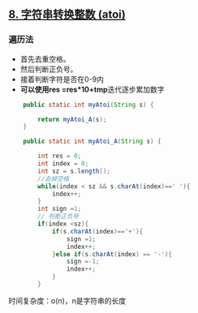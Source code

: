 ## [8. 字符串转换整数 (atoi)](https://leetcode-cn.com/problems/string-to-integer-atoi/)

### 遍历法

- 首先去重空格。
- 然后判断正负号。
- 接着判断字符是否在0-9内
- **可以使用res =res*10+tmp**迭代逐步累加数字

~~~java
    public static int myAtoi(String s) {

        return myAtoi_A(s);
    }

    public static int myAtoi_A(String s) {

        int res = 0;
        int index = 0;
        int sz = s.length();
        //去掉空格
        while(index < sz && s.charAt(index)==' '){
            index++;
        }
        int sign =1;
        // 判断正负号
        if(index <sz){
            if(s.charAt(index)=='+'){
                sign =1;
                index++;
            }else if(s.charAt(index) == '-'){
                sign =-1;
                index++;
            }
        }
~~~

时间复杂度：o(n)，n是字符串的长度